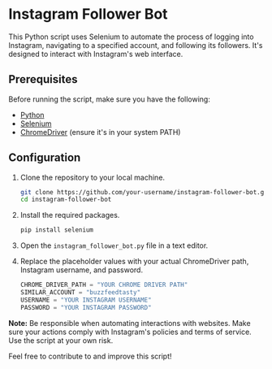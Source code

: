 # Instagram Follower Bot

This Python script uses Selenium to automate the process of logging into Instagram, navigating to a specified account, and following its followers. It's designed to interact with Instagram's web interface.

## Prerequisites

Before running the script, make sure you have the following:

- [Python](https://www.python.org/downloads/)
- [Selenium](https://pypi.org/project/selenium/)
- [ChromeDriver](https://sites.google.com/chromium.org/driver/) (ensure it's in your system PATH)

## Configuration

1. Clone the repository to your local machine.

    ```bash
    git clone https://github.com/your-username/instagram-follower-bot.git
    cd instagram-follower-bot
    ```

2. Install the required packages.

    ```bash
    pip install selenium
    ```
3. Open the `instagram_follower_bot.py` file in a text editor.

4. Replace the placeholder values with your actual ChromeDriver path, Instagram username, and password.

    ```python
    CHROME_DRIVER_PATH = "YOUR CHROME DRIVER PATH"
    SIMILAR_ACCOUNT = "buzzfeedtasty"
    USERNAME = "YOUR INSTAGRAM USERNAME"
    PASSWORD = "YOUR INSTAGRAM PASSWORD"
    ```



**Note:** Be responsible when automating interactions with websites. Make sure your actions comply with Instagram's policies and terms of service. Use the script at your own risk.

Feel free to contribute to and improve this script!